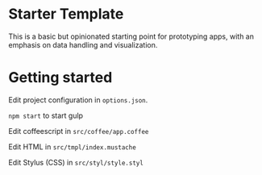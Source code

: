 # Starter Template
This is a basic but opinionated starting point for prototyping apps, with an emphasis on data handling and visualization.

# Getting started
Edit project configuration in `options.json`.

`npm start` to start gulp

Edit coffeescript in `src/coffee/app.coffee`

Edit HTML in `src/tmpl/index.mustache`

Edit Stylus (CSS) in `src/styl/style.styl`
